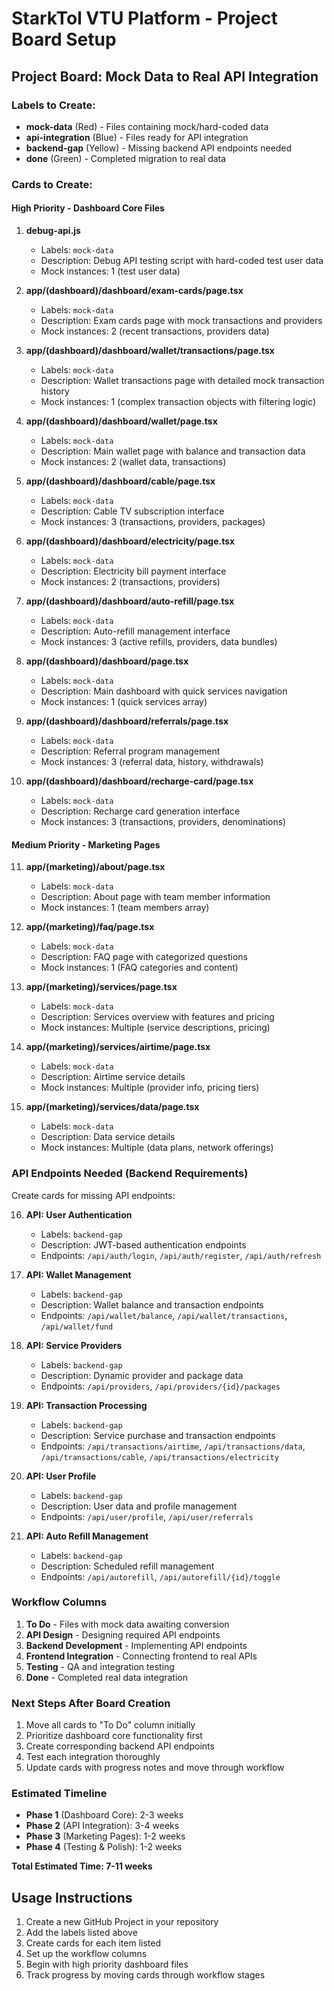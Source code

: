 # StarkTol VTU Platform - Project Board Setup

## Project Board: Mock Data to Real API Integration

### Labels to Create:
- **mock-data** (Red) - Files containing mock/hard-coded data
- **api-integration** (Blue) - Files ready for API integration
- **backend-gap** (Yellow) - Missing backend API endpoints needed
- **done** (Green) - Completed migration to real data

### Cards to Create:

#### High Priority - Dashboard Core Files

1. **debug-api.js**
   - Labels: `mock-data`
   - Description: Debug API testing script with hard-coded test user data
   - Mock instances: 1 (test user data)

2. **app/(dashboard)/dashboard/exam-cards/page.tsx**
   - Labels: `mock-data`
   - Description: Exam cards page with mock transactions and providers
   - Mock instances: 2 (recent transactions, providers data)

3. **app/(dashboard)/dashboard/wallet/transactions/page.tsx**
   - Labels: `mock-data`
   - Description: Wallet transactions page with detailed mock transaction history
   - Mock instances: 1 (complex transaction objects with filtering logic)

4. **app/(dashboard)/dashboard/wallet/page.tsx**
   - Labels: `mock-data`
   - Description: Main wallet page with balance and transaction data
   - Mock instances: 2 (wallet data, transactions)

5. **app/(dashboard)/dashboard/cable/page.tsx**
   - Labels: `mock-data`
   - Description: Cable TV subscription interface
   - Mock instances: 3 (transactions, providers, packages)

6. **app/(dashboard)/dashboard/electricity/page.tsx**
   - Labels: `mock-data`
   - Description: Electricity bill payment interface
   - Mock instances: 2 (transactions, providers)

7. **app/(dashboard)/dashboard/auto-refill/page.tsx**
   - Labels: `mock-data`
   - Description: Auto-refill management interface
   - Mock instances: 3 (active refills, providers, data bundles)

8. **app/(dashboard)/dashboard/page.tsx**
   - Labels: `mock-data`
   - Description: Main dashboard with quick services navigation
   - Mock instances: 1 (quick services array)

9. **app/(dashboard)/dashboard/referrals/page.tsx**
   - Labels: `mock-data`
   - Description: Referral program management
   - Mock instances: 3 (referral data, history, withdrawals)

10. **app/(dashboard)/dashboard/recharge-card/page.tsx**
    - Labels: `mock-data`
    - Description: Recharge card generation interface
    - Mock instances: 3 (transactions, providers, denominations)

#### Medium Priority - Marketing Pages

11. **app/(marketing)/about/page.tsx**
    - Labels: `mock-data`
    - Description: About page with team member information
    - Mock instances: 1 (team members array)

12. **app/(marketing)/faq/page.tsx**
    - Labels: `mock-data`
    - Description: FAQ page with categorized questions
    - Mock instances: 1 (FAQ categories and content)

13. **app/(marketing)/services/page.tsx**
    - Labels: `mock-data`
    - Description: Services overview with features and pricing
    - Mock instances: Multiple (service descriptions, pricing)

14. **app/(marketing)/services/airtime/page.tsx**
    - Labels: `mock-data`
    - Description: Airtime service details
    - Mock instances: Multiple (provider info, pricing tiers)

15. **app/(marketing)/services/data/page.tsx**
    - Labels: `mock-data`
    - Description: Data service details
    - Mock instances: Multiple (data plans, network offerings)

### API Endpoints Needed (Backend Requirements)

Create cards for missing API endpoints:

16. **API: User Authentication**
    - Labels: `backend-gap`
    - Description: JWT-based authentication endpoints
    - Endpoints: `/api/auth/login`, `/api/auth/register`, `/api/auth/refresh`

17. **API: Wallet Management**
    - Labels: `backend-gap`
    - Description: Wallet balance and transaction endpoints
    - Endpoints: `/api/wallet/balance`, `/api/wallet/transactions`, `/api/wallet/fund`

18. **API: Service Providers**
    - Labels: `backend-gap`
    - Description: Dynamic provider and package data
    - Endpoints: `/api/providers`, `/api/providers/{id}/packages`

19. **API: Transaction Processing**
    - Labels: `backend-gap`
    - Description: Service purchase and transaction endpoints
    - Endpoints: `/api/transactions/airtime`, `/api/transactions/data`, `/api/transactions/cable`, `/api/transactions/electricity`

20. **API: User Profile**
    - Labels: `backend-gap`
    - Description: User data and profile management
    - Endpoints: `/api/user/profile`, `/api/user/referrals`

21. **API: Auto Refill Management**
    - Labels: `backend-gap`
    - Description: Scheduled refill management
    - Endpoints: `/api/autorefill`, `/api/autorefill/{id}/toggle`

### Workflow Columns

1. **To Do** - Files with mock data awaiting conversion
2. **API Design** - Designing required API endpoints
3. **Backend Development** - Implementing API endpoints
4. **Frontend Integration** - Connecting frontend to real APIs
5. **Testing** - QA and integration testing
6. **Done** - Completed real data integration

### Next Steps After Board Creation

1. Move all cards to "To Do" column initially
2. Prioritize dashboard core functionality first
3. Create corresponding backend API endpoints
4. Test each integration thoroughly
5. Update cards with progress notes and move through workflow

### Estimated Timeline

- **Phase 1** (Dashboard Core): 2-3 weeks
- **Phase 2** (API Integration): 3-4 weeks  
- **Phase 3** (Marketing Pages): 1-2 weeks
- **Phase 4** (Testing & Polish): 1-2 weeks

**Total Estimated Time: 7-11 weeks**

## Usage Instructions

1. Create a new GitHub Project in your repository
2. Add the labels listed above
3. Create cards for each item listed
4. Set up the workflow columns
5. Begin with high priority dashboard files
6. Track progress by moving cards through workflow stages
